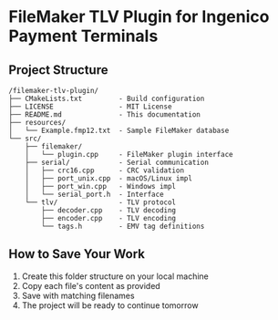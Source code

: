 # FileMaker TLV Plugin for Ingenico Payment Terminals

## Project Structure

```
/filemaker-tlv-plugin/
├── CMakeLists.txt         - Build configuration
├── LICENSE                - MIT License
├── README.md              - This documentation
├── resources/
│   └── Example.fmp12.txt  - Sample FileMaker database
└── src/
    ├── filemaker/
    │   └── plugin.cpp     - FileMaker plugin interface
    ├── serial/            - Serial communication
    │   ├── crc16.cpp      - CRC validation
    │   ├── port_unix.cpp  - macOS/Linux impl
    │   ├── port_win.cpp   - Windows impl
    │   └── serial_port.h  - Interface
    └── tlv/               - TLV protocol
        ├── decoder.cpp    - TLV decoding
        ├── encoder.cpp    - TLV encoding
        └── tags.h         - EMV tag definitions
```

## How to Save Your Work
1. Create this folder structure on your local machine
2. Copy each file's content as provided
3. Save with matching filenames
4. The project will be ready to continue tomorrow